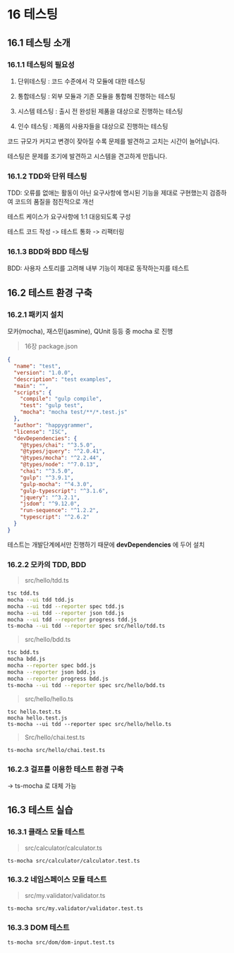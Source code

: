 # 16 테스팅

## 16.1 테스팅 소개

### 16.1.1 테스팅의 필요성

1) 단위테스팅 : 코드 수준에서 각 모듈에 대한 테스팅

2) 통합테스팅 : 외부 모듈과 기존 모듈을 통합해 진행하는 테스팅

3) 시스템 테스팅 : 출시 전 완성된 제품을 대상으로 진행하는 테스팅

4) 인수 테스팅 : 제품의 사용자들을 대상으로 진행하는 테스팅

코드 규모가 커지고 변경이 잦아질 수록 문제를 발견하고 고치는 시간이 늘어납니다.

테스팅은 문제를 조기에 발견하고 시스템을 견고하게 만듭니다.



### 16.1.2 TDD와 단위 테스팅

TDD: 오류를 없애는 활동이 아닌 요구사항에 명시된 기능을 제대로 구현했는지 검증하여 코드의 품질을 점진적으로 개선

테스트 케이스가 요구사항에 1:1 대응되도록 구성

테스트 코드 작성 -> 테스트 통화 -> 리팩터링



### 16.1.3 BDD와 BDD 테스팅

BDD: 사용자 스토리를 고려해 내부 기능이 제대로 동작하는지를 테스트



## 16.2 테스트 환경 구축

### 16.2.1 패키지 설치

모카(mocha), 재스민(jasmine), QUnit 등등 중 mocha 로 진행

> 16장 package.json

```json
{
  "name": "test",
  "version": "1.0.0",
  "description": "test examples",
  "main": "",
  "scripts": {    
    "compile": "gulp compile",
    "test": "gulp test",
    "mocha": "mocha test/**/*.test.js"
  },
  "author": "happygrammer",
  "license": "ISC",
  "devDependencies": {
    "@types/chai": "^3.5.0",
    "@types/jquery": "^2.0.41",
    "@types/mocha": "^2.2.44",
    "@types/node": "^7.0.13",
    "chai": "^3.5.0",
    "gulp": "^3.9.1",
    "gulp-mocha": "^4.3.0",
    "gulp-typescript": "^3.1.6",
    "jquery": "^3.2.1",
    "jsdom": "^9.12.0",
    "run-sequence": "^1.2.2",
    "typescript": "^2.6.2"
  }
}
```

테스트는 개발단계에서만 진행하기 때문에 **devDependencies** 에 두어 설치

### 16.2.2 모카의 TDD, BDD

> src/hello/tdd.ts

```bash
tsc tdd.ts
mocha --ui tdd tdd.js
mocha --ui tdd --reporter spec tdd.js
mocha --ui tdd --reporter json tdd.js
mocha --ui tdd --reporter progress tdd.js
ts-mocha --ui tdd --reporter spec src/hello/tdd.ts
```

> src/hello/bdd.ts

```bash
tsc bdd.ts
mocha bdd.js
mocha --reporter spec bdd.js
mocha --reporter json bdd.js
mocha --reporter progress bdd.js
ts-mocha --ui tdd --reporter spec src/hello/bdd.ts
```

> src/hello/hello.ts

```
tsc hello.test.ts
mocha hello.test.js
ts-mocha --ui tdd --reporter spec src/hello/hello.ts
```

> Src/hello/chai.test.ts

```
ts-mocha src/hello/chai.test.ts
```



### 16.2.3 걸프를 이용한 테스트 환경 구축

-> ts-mocha 로 대체 가능



## 16.3 테스트 실습

### 16.3.1 클래스 모듈 테스트

> src/calculator/calculator.ts

```
ts-mocha src/calculator/calculator.test.ts
```

### 16.3.2 네임스페이스 모듈 테스트

> src/my.validator/validator.ts

```
ts-mocha src/my.validator/validator.test.ts
```

### 16.3.3 DOM 테스트

```
ts-mocha src/dom/dom-input.test.ts
```

